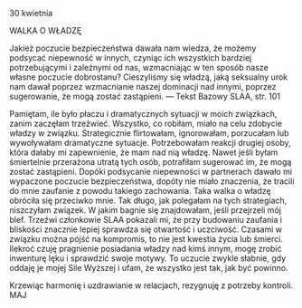 30 kwietnia

WALKA O WŁADZĘ

 Jakież poczucie bezpieczeństwa dawała nam wiedza, że możemy podsycać niepewność w innych, czyniąc ich wszystkich bardziej potrzebującymi i zależnymi od nas, wzmacniając w ten sposób nasze własne poczucie dobrostanu? Cieszyliśmy się władzą, jaką seksualny urok nam dawał poprzez wzmacnianie naszej dominacji nad innymi, poprzez sugerowanie, że mogą zostać zastąpieni. — Tekst Bazowy SLAA, str. 101

 Pamiętam, ile było płaczu i dramatycznych sytuacji w moich związkach, zanim zaczęłam trzeźwieć. Wszystko, co robiłam, miało na celu zdobycie władzy w związku. Strategicznie flirtowałam, ignorowałam, porzucałam lub wywoływałam dramatyczne sytuacje. Potrzebowałam reakcji drugiej osoby, która dałaby mi zapewnienie, że mam nad nią władzę. Nawet jeśli byłam śmiertelnie przerażona utratą tych osób, potrafiłam sugerować im, że mogą zostać zastąpieni. Dopóki podsycanie niepewności w partnerach dawało mi wypaczone poczucie bezpieczeństwa, dopóty nie miało znaczenia, że tracili do mnie zaufanie z powodu takiego zachowania. Taka walka o władzę obróciła się przeciwko mnie. Tak długo, jak polegałam na tych strategiach, niszczyłam związek. W jakim bagnie się znajdowałam, jeśli przejrzeli mój blef. Trzeźwi członkowie SLAA pokazali mi, że przy budowaniu zaufania i bliskości znacznie lepiej sprawdza się otwartość i uczciwość. Czasami w związku można pójść na kompromis, to nie jest kwestia życia lub śmierci. Ilekroć czuję pragnienie posiadania władzy nad kimś innym, mogę zrobić inwenturę lęku i sprawdzić swoje motywy. To uczucie zwykle słabnie, gdy oddaję je mojej Sile Wyższej i ufam, że wszystko jest tak, jak być powinno. 

 Krzewiąc harmonię i uzdrawianie w relacjach, rezygnuję z potrzeby kontroli.
MAJ
